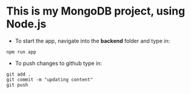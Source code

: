 <h1>This is my MongoDB project, using Node.js</h1>

- To start the app, navigate into the **backend** folder and type in:
```
npm run app
```

- To push changes to github type in:
```
git add .
git commit -m "updating content"
git push
```